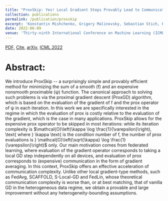 ```yaml
---
title: "ProxSkip: Yes! Local Gradient Steps Provably Lead to Communication Acceleration! Finally!"
collection: publications
permalink: /publication/proxskip
excerpt: 'Konstantin Mishchenko, Grigory Malinovsky, Sebastian Stich, Peter Richtárik'
date: 2022-06-09
venue: 'Thirty-ninth International Conference on Machine Learning (ICML 2022)'
---
```


[PDF](https://arxiv.org/pdf/2202.09357.pdf), [Cite](https://grigory-malinovsky.github.io/files/proxskip.txt), [arXiv](https://arxiv.org/abs/2202.09357), [ICML 2022](https://icml.cc/Conferences/2022/AcceptedPapersInitial) 

Abstract:
======
We introduce ProxSkip -- a surprisingly simple and provably efficient method for minimizing the sum of a smooth (f) and an expensive nonsmooth proximable (ψ) function. The canonical approach to solving such problems is via the proximal gradient descent (ProxGD) algorithm, which is based on the evaluation of the gradient of f and the prox operator of ψ in each iteration. In this work we are specifically interested in the regime in which the evaluation of prox is costly relative to the evaluation of the gradient, which is the case in many applications. ProxSkip allows for the expensive prox operator to be skipped in most iterations: while its iteration complexity is $\mathcal{O}\left(\kappa \log \frac{1}{\varepsilon}\right), \text{ where } \kappa \text{ is the condition number of f, the number of prox evaluations is } \mathcal{O}\left(\sqrt{\kappa} \log \frac{1}{\varepsilon}\right)$ only. Our main motivation comes from federated learning, where evaluation of the gradient operator corresponds to taking a local GD step independently on all devices, and evaluation of prox corresponds to (expensive) communication in the form of gradient averaging. In this context, ProxSkip offers an effective acceleration of communication complexity. Unlike other local gradient-type methods, such as FedAvg, SCAFFOLD, S-Local-GD and FedLin, whose theoretical communication complexity is worse than, or at best matching, that of vanilla GD in the heterogeneous data regime, we obtain a provable and large improvement without any heterogeneity-bounding assumptions.
